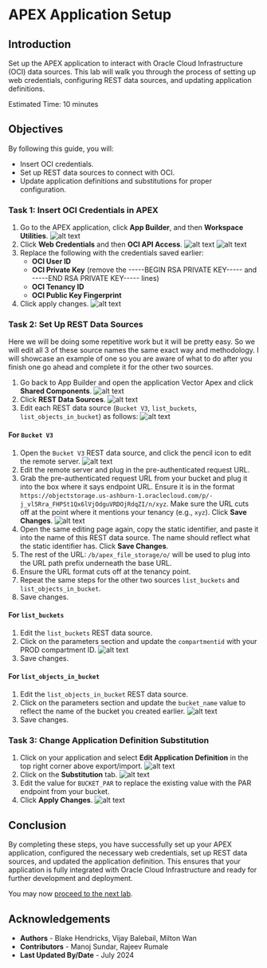 # APEX Application Setup

## Introduction

Set up the APEX application to interact with Oracle Cloud Infrastructure (OCI) data sources. This lab will walk you through the process of setting up web credentials, configuring REST data sources, and updating application definitions.

Estimated Time: 10 minutes

## Objectives

By following this guide, you will:

* Insert OCI credentials.
* Set up REST data sources to connect with OCI.
* Update application definitions and substitutions for proper configuration.

### Task 1: Insert OCI Credentials in APEX

1. Go to the APEX application, click **App Builder**, and then **Workspace Utilities**.
![alt text](images/editworkspaceutil.png)
2. Click **Web Credentials** and then **OCI API Access**.
![alt text](images/editwebcredentials.png)
![alt text](images/editociaccess.png)
3. Replace the following with the credentials saved earlier:
    * **OCI User ID**
    * **OCI Private Key** (remove the -----BEGIN RSA PRIVATE KEY----- and -----END RSA PRIVATE KEY----- lines)
    * **OCI Tenancy ID**
    * **OCI Public Key Fingerprint**
4. Click apply changes.
![alt text](images/editociaccessconfig.png)

### Task 2: Set Up REST Data Sources

Here we will be doing some repetitive work but it will be pretty easy. So we will edit all 3 of these source names the same exact way and methodology. I will showcase an example of one so you are aware of what to do after you finish one go ahead and complete it for the other two sources.

1. Go back to App Builder and open the application Vector Apex and click **Shared Components**.
![alt text](images/sharedcomponents.png)
2. Click **REST Data Sources**.
![alt text](images/restdatasources.png)
3. Edit each REST data source (`Bucket V3`, `list_buckets`, `list_objects_in_bucket`) as follows:
![alt text](images/editrestdatasources.png)

#### For `Bucket V3`

1. Open the `Bucket V3` REST data source, and click the pencil icon to edit the remote server.
![alt text](images/editremoteserver.png)
2. Edit the remote server and plug in the pre-authenticated request URL.
3. Grab the pre-authenticated request URL from your bucket and plug it into the box where it says endpoint URL. Ensure it is in the format `https://objectstorage.us-ashburn-1.oraclecloud.com/p/-j_vl5Rra_FHPSt1Qx6lVjOdguVRDOjRdqZI/n/xyz`. Make sure the URL cuts off at the point where it mentions your tenancy (e.g., `xyz`). Click **Save Changes**.
![alt text](/images/urlpathprefix.png)
4. Open the same editing page again, copy the static identifier, and paste it into the name of this REST data source. The name should reflect what the static identifier has. Click **Save Changes**.
5. The rest of the URL: `/b/apex_file_storage/o/` will be used to plug into the URL path prefix underneath the base URL.
6. Ensure the URL format cuts off at the tenancy point.
7. Repeat the same steps for the other two sources `list_buckets` and `list_objects_in_bucket`.
8. Save changes.

#### For `list_buckets`

1. Edit the `list_buckets` REST data source.
2. Click on the parameters section and update the `compartmentid` with your PROD compartment ID.
![alt text](images/listbucketsparameters.png)
3. Save changes.

#### For `list_objects_in_bucket`

1. Edit the `list_objects_in_bucket` REST data source.
2. Click on the parameters section and update the `bucket_name` value to reflect the name of the bucket you created earlier.
![alt text](images/listobjectsinbucketparameters.png)
3. Save changes.

### Task 3: Change Application Definition Substitution

1. Click on your application and select **Edit Application Definition** in the top right corner above export/import.
![alt text](images/applicationdefinition.png)
2. Click on the **Substitution** tab.
![alt text](images/substitution.png)
3. Edit the value for `BUCKET_PAR` to replace the existing value with the PAR endpoint from your bucket.
4. Click **Apply Changes**.
![alt text](images/editbucketpar.png)

## Conclusion

By completing these steps, you have successfully set up your APEX application, configured the necessary web credentials, set up REST data sources, and updated the application definition. This ensures that your application is fully integrated with Oracle Cloud Infrastructure and ready for further development and deployment.

You may now [proceed to the next lab](#next).

## Acknowledgements

* **Authors** - Blake Hendricks, Vijay Balebail, Milton Wan
* **Contributors** - Manoj Sundar, Rajeev Rumale
* **Last Updated By/Date** -  July 2024
